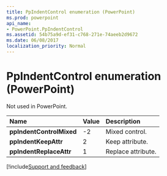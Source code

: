 ```yaml
---
title: PpIndentControl enumeration (PowerPoint)
ms.prod: powerpoint
api_name:
- PowerPoint.PpIndentControl
ms.assetid: 54b75a9d-ef31-c768-271e-74aeeb2d9672
ms.date: 06/08/2017
localization_priority: Normal
---
```



# PpIndentControl enumeration (PowerPoint)

Not used in PowerPoint.



|Name|Value|Description|
|:-----|:-----|:-----|
|**ppIndentControlMixed**|-2|Mixed control.|
|**ppIndentKeepAttr**|2|Keep attribute.|
|**ppIndentReplaceAttr**|1|Replace attribute.|

[!include[Support and feedback](~/includes/feedback-boilerplate.md)]